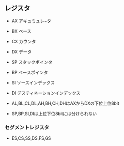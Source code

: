 ## レジスタ
- AX アキュミュレ−タ
- BX ベース
- CX カウンタ
- DX データ
- SP スタックポインタ
- BP ベースポインタ
- SI ソースインデックス
- DI デスティネーションインデックス

- AL,BL,CL,DL,AH,BH,CH,DHはAXからDXの下位上位8bit
- SP,BP,SI,DIは上位下位8bitには分けられない

### セグメントレジスタ
- ES,CS,SS,DS,FS,GS